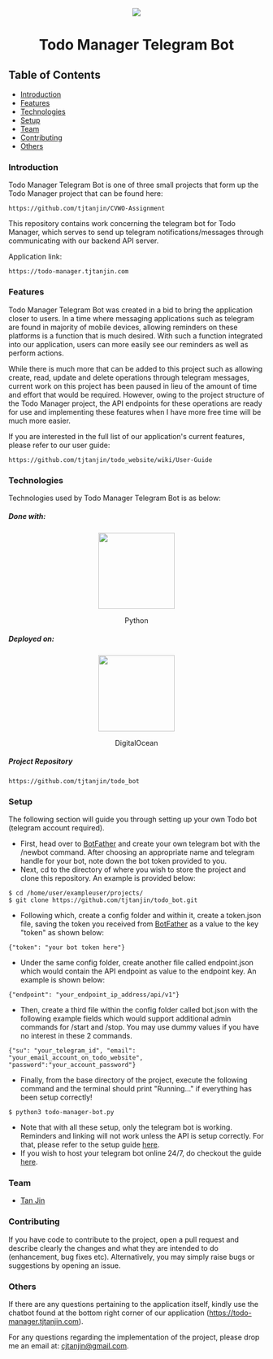 <p align="center">
  <img src="https://i.imgur.com/5vut1a3.png" />
  <h1 align="center">Todo Manager Telegram Bot</h1>
</p>

## Table of Contents
* [Introduction](#introduction)
* [Features](#features)
* [Technologies](#technologies)
* [Setup](#setup)
* [Team](#team)
* [Contributing](#contributing)
* [Others](#others)

### Introduction
Todo Manager Telegram Bot is one of three small projects that form up the Todo Manager project that can be found here:
```
https://github.com/tjtanjin/CVWO-Assignment
```
This repository contains work concerning the telegram bot for Todo Manager, which serves to send up telegram notifications/messages through communicating with our backend API server.

Application link:
```
https://todo-manager.tjtanjin.com
```

### Features
Todo Manager Telegram Bot was created in a bid to bring the application closer to users. In a time where messaging applications such as telegram are found in majority of mobile devices, allowing reminders on these platforms is a function that is much desired. With such a function integrated into our application, users can more easily see our reminders as well as perform actions. 

While there is much more that can be added to this project such as allowing create, read, update and delete operations through telegram messages, current work on this project has been paused in lieu of the amount of time and effort that would be required. However, owing to the project structure of the Todo Manager project, the API endpoints for these operations are ready for use and implementing these features when I have more free time will be much more easier.

If you are interested in the full list of our application's current features, please refer to our user guide:
```
https://github.com/tjtanjin/todo_website/wiki/User-Guide
```

### Technologies
Technologies used by Todo Manager Telegram Bot is as below:
##### Done with:

<p align="center">
  <img height="150" width="150" src="https://logos-download.com/wp-content/uploads/2016/10/Python_logo_icon.png"/>
</p>
<p align="center">
Python
</p>

##### Deployed on:
<p align="center">
  <img height="150" width="150" src="https://i.dlpng.com/static/png/404295_thumb.png" />
</p>
<p align="center">
DigitalOcean
</p>

##### Project Repository
```
https://github.com/tjtanjin/todo_bot
```

### Setup
The following section will guide you through setting up your own Todo bot (telegram account required).
* First, head over to [BotFather](https://t.me/BotFather) and create your own telegram bot with the /newbot command. After choosing an appropriate name and telegram handle for your bot, note down the bot token provided to you.
* Next, cd to the directory of where you wish to store the project and clone this repository. An example is provided below:
```
$ cd /home/user/exampleuser/projects/
$ git clone https://github.com/tjtanjin/todo_bot.git
```
* Following which, create a config folder and within it, create a token.json file, saving the token you received from [BotFather](https://t.me/BotFather) as a value to the key "token" as shown below:
```
{"token": "your bot token here"}
```
* Under the same config folder, create another file called endpoint.json which would contain the API endpoint as value to the endpoint key. An example is shown below:
```
{"endpoint": "your_endpoint_ip_address/api/v1"}
```
* Then, create a third file within the config folder called bot.json with the following example fields which would support additional admin commands for /start and /stop. You may use dummy values if you have no interest in these 2 commands.
```
{"su": "your_telegram_id", "email": "your_email_account_on_todo_website", "password":"your_account_password"}
```
* Finally, from the base directory of the project, execute the following command and the terminal should print "Running..." if everything has been setup correctly!
```
$ python3 todo-manager-bot.py
```
* Note that with all these setup, only the telegram bot is working. Reminders and linking will not work unless the API is setup correctly. For that, please refer to the setup guide [here](https://github.com/tjtanjin/todo_api#setup).
* If you wish to host your telegram bot online 24/7, do checkout the guide [here](https://gist.github.com/tjtanjin/ce560069506e3b6f4d70e570120249ed).

### Team
* [Tan Jin](#https://github.com/tjtanjin)

### Contributing
If you have code to contribute to the project, open a pull request and describe clearly the changes and what they are intended to do (enhancement, bug fixes etc). Alternatively, you may simply raise bugs or suggestions by opening an issue.
### Others
If there are any questions pertaining to the application itself, kindly use the chatbot found at the bottom right corner of our application (https://todo-manager.tjtanjin.com).

For any questions regarding the implementation of the project, please drop me an email at: cjtanjin@gmail.com.
